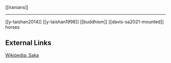 [[iranians]]

---

[[y-taishan2014]]
[[y-taishan1998]]
[[buddhism]]
[[davis-sa2021-mounted]] horses

## External Links
[Wikipedia: Saka](https://en.wikipedia.org/wiki/Saka)